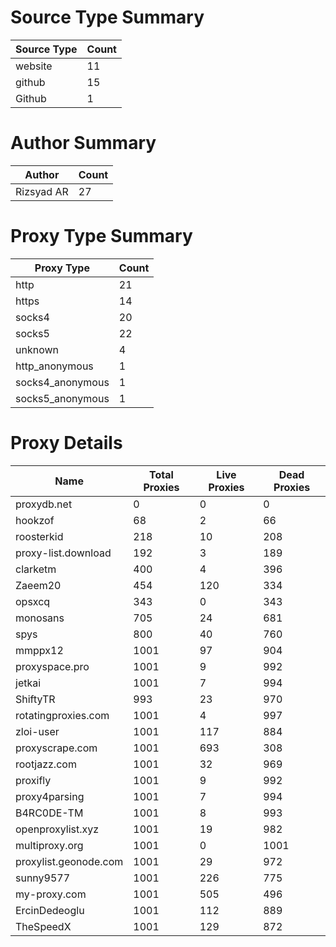 # Source Type Summary

| Source Type | Count |
|-------------|-------|
| website | 11 |
| github | 15 |
| Github | 1 |


# Author Summary

| Author | Count |
|--------|-------|
| Rizsyad AR | 27 |


# Proxy Type Summary

| Proxy Type | Count |
|------------|-------|
| http | 21 |
| https | 14 |
| socks4 | 20 |
| socks5 | 22 |
| unknown | 4 |
| http_anonymous | 1 |
| socks4_anonymous | 1 |
| socks5_anonymous | 1 |


# Proxy Details

| Name | Total Proxies | Live Proxies | Dead Proxies |
|------|---------------|--------------|---------------|
| proxydb.net | 0 | 0 | 0 |
| hookzof | 68 | 2 | 66 |
| roosterkid | 218 | 10 | 208 |
| proxy-list.download | 192 | 3 | 189 |
| clarketm | 400 | 4 | 396 |
| Zaeem20 | 454 | 120 | 334 |
| opsxcq | 343 | 0 | 343 |
| monosans | 705 | 24 | 681 |
| spys | 800 | 40 | 760 |
| mmppx12 | 1001 | 97 | 904 |
| proxyspace.pro | 1001 | 9 | 992 |
| jetkai | 1001 | 7 | 994 |
| ShiftyTR | 993 | 23 | 970 |
| rotatingproxies.com | 1001 | 4 | 997 |
| zloi-user | 1001 | 117 | 884 |
| proxyscrape.com | 1001 | 693 | 308 |
| rootjazz.com | 1001 | 32 | 969 |
| proxifly | 1001 | 9 | 992 |
| proxy4parsing | 1001 | 7 | 994 |
| B4RC0DE-TM | 1001 | 8 | 993 |
| openproxylist.xyz | 1001 | 19 | 982 |
| multiproxy.org | 1001 | 0 | 1001 |
| proxylist.geonode.com | 1001 | 29 | 972 |
| sunny9577 | 1001 | 226 | 775 |
| my-proxy.com | 1001 | 505 | 496 |
| ErcinDedeoglu | 1001 | 112 | 889 |
| TheSpeedX | 1001 | 129 | 872 |
